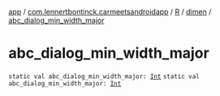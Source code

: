 [app](../../../index.md) / [com.lennertbontinck.carmeetsandroidapp](../../index.md) / [R](../index.md) / [dimen](index.md) / [abc_dialog_min_width_major](./abc_dialog_min_width_major.md)

# abc_dialog_min_width_major

`static val abc_dialog_min_width_major: `[`Int`](https://kotlinlang.org/api/latest/jvm/stdlib/kotlin/-int/index.html)
`static val abc_dialog_min_width_major: `[`Int`](https://kotlinlang.org/api/latest/jvm/stdlib/kotlin/-int/index.html)